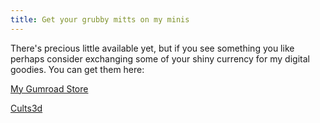 ```yaml
---
title: Get your grubby mitts on my minis
---
```


There's precious little available yet, but if you see something you like perhaps consider exchanging some of your shiny currency for my digital goodies. You can get them here:

[My Gumroad Store](https://renegademinis.gumroad.com/)

[Cults3d](https://cults3d.com/en/users/renegade-minis/3d-models)